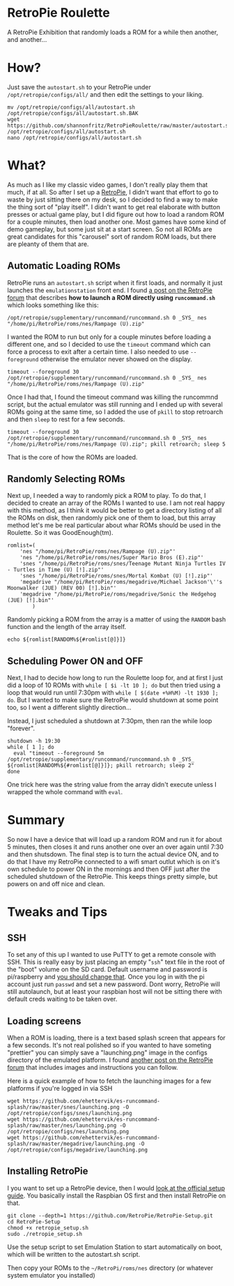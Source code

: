# RetroPie Roulette
A RetroPie Exhibition that randomly loads a ROM for a while then another, and another...

# How?
Just save the `autostart.sh` to your RetroPie under `/opt/retropie/configs/all/` and then edit the settings to your liking.

    mv /opt/retropie/configs/all/autostart.sh /opt/retropie/configs/all/autostart.sh.BAK
    wget https://github.com/shannonfritz/RetroPieRoulette/raw/master/autostart.sh /opt/retropie/configs/all/autostart.sh
    nano /opt/retropie/configs/all/autostart.sh

# What?
As much as I like my classic video games, I don't really play them that much, if at all.  So after I set up a [RetroPie](https://retropie.org.uk/), I didn't want that effort to go to waste by just sitting there on my desk, so I decided to find a way to make the thing sort of "play itself".  I didn't want to get real elaborate with button presses or actual game play, but I did figure out how to load a random ROM for a couple minutes, then load another one.  Most games have some kind of demo gameplay, but some just sit at a start screen.  So not all ROMs are great candidates for this "carousel" sort of random ROM loads, but there are pleanty of them that are.

## Automatic Loading ROMs
RetroPie runs an `autostart.sh` script when it first loads, and normally it just launches the `emulationstation` front end.  I found [a post on the RetroPie forum](https://retropie.org.uk/forum/topic/5287/autostart-nes-rom-at-startup/4) that describes **how to launch a ROM directly using `runcommand.sh`** which looks something like this:

    /opt/retropie/supplementary/runcommand/runcommand.sh 0 _SYS_ nes "/home/pi/RetroPie/roms/nes/Rampage (U).zip"

I wanted the ROM to run but only for a couple minutes before loading a different one, and so I decided to use the `timeout` command which can force a process to exit after a certain time.  I also needed to use `--foreground` otherwise the emulator never showed on the display.

    timeout --foreground 30 /opt/retropie/supplementary/runcommand/runcommand.sh 0 _SYS_ nes "/home/pi/RetroPie/roms/nes/Rampage (U).zip"

Once I had that, I found the timeout command was killing the runcommnd script, but the actual emulator was still running and I ended up with several ROMs going at the same time, so I added the use of `pkill` to stop retroarch and then `sleep` to rest for a few seconds.

    timeout --foreground 30 /opt/retropie/supplementary/runcommand/runcommand.sh 0 _SYS_ nes "/home/pi/RetroPie/roms/nes/Rampage (U).zip"; pkill retroarch; sleep 5

That is the core of how the ROMs are loaded.

## Randomly Selecting ROMs
Next up, I needed a way to randomly pick a ROM to play.  To do that, I decided to create an array of the ROMs I wanted to use.  I am not real happy with this method, as I think it would be better to get a directory listing of all the ROMs on disk, then randomly pick one of them to load, but this array method let's me be real particular about whar ROMs should be used in the Roulette.  So it was GoodEnough(tm).

    romlist=(
        'nes "/home/pi/RetroPie/roms/nes/Rampage (U).zip"'
        'nes "/home/pi/RetroPie/roms/nes/Super Mario Bros (E).zip"'
        'snes "/home/pi/RetroPie/roms/snes/Teenage Mutant Ninja Turtles IV - Turtles in Time (U) [!].zip"'
        'snes "/home/pi/RetroPie/roms/snes/Mortal Kombat (U) [!].zip"'
        'megadrive "/home/pi/RetroPie/roms/megadrive/Michael Jackson'\''s Moonwalker (JUE) (REV 00) [!].bin"'
        'megadrive "/home/pi/RetroPie/roms/megadrive/Sonic the Hedgehog (JUE) [!].bin"'
            )

Randomly picking a ROM from the array is a matter of using the `RANDOM` bash function and the length of the array itself.

    echo ${romlist[RANDOM%${#romlist[@]}]}

## Scheduling Power ON and OFF
Next, I had to decide how long to run the Roulette loop for, and at first I just did a loop of 10 ROMs with `while [ $i -lt 10 ]; do` but then tried using a loop that would run until 7:30pm with `while [ $(date +%H%M) -lt 1930 ]; do`.  But I wanted to make sure the RetroPie would shutdown at some point too, so I went a different slightly direction...

Instead, I just scheduled a shutdown at 7:30pm, then ran the while loop "forever".

    shutdown -h 19:30
    while [ 1 ]; do    
      eval "timeout --foreground 5m /opt/retropie/supplementary/runcommand/runcommand.sh 0 _SYS_ ${romlist[RANDOM%${#romlist[@]}]}; pkill retroarch; sleep 2"
    done

One trick here was the string value from the array didn't execute unless I wrapped the whole command with `eval`.

# Summary
So now I have a device that will load up a random ROM and run it for about 5 minutes, then closes it and runs another one over an over again until 7:30 and then shutsdown.  The final step is to turn the actual device ON, and to do that I have my RetroPie connected to a wifi smart outlut which is on it's own schedule to power ON in the mornings and then OFF just after the scheduled shutdown of the RetroPie.  This keeps things pretty simple, but powers on and off nice and clean.


# Tweaks and Tips

## SSH
To set any of this up I wanted to use PuTTY to get a remote console with SSH.  This is really easy by just placing an empty "`ssh`" text file in the root of the "boot" volume on the SD card.  Default username and password is pi/raspberry and [you should change that](https://www.raspberrypi.org/blog/a-security-update-for-raspbian-pixel/).  Once you log in with the pi account just run `passwd` and set a new password.  Dont worry, RetroPie will still autolaunch, but at least your raspbian host will not be sitting there with default creds waiting to be taken over.

## Loading screens
When a ROM is loading, there is a text based splash screen that appears for a few seconds.  It's not real polished so if you wanted to have someting "prettier" you can simply save a "launching.png" image in the configs directory of the emulated platform.  I found [another post on the RetroPie forum](https://retropie.org.uk/forum/topic/4611/runcommand-system-splashscreens) that includes images and instructions you can follow.

Here is a quick example of how to fetch the launching images for a few platforms if you're logged in via SSH
    
    wget https://github.com/ehettervik/es-runcommand-splash/raw/master/snes/launching.png -O /opt/retropie/configs/snes/launching.png
    wget https://github.com/ehettervik/es-runcommand-splash/raw/master/nes/launching.png -O /opt/retropie/configs/nes/launching.png
    wget https://github.com/ehettervik/es-runcommand-splash/raw/master/megadrive/launching.png -O /opt/retropie/configs/megadrive/launching.png

## Installing RetroPie
I you want to set up a RetroPie device, then I would [look at the official setup guide](https://retropie.org.uk/docs/Manual-Installation/).  You basically install the Raspbian OS first and then install RetroPie on that.

    git clone --depth=1 https://github.com/RetroPie/RetroPie-Setup.git
    cd RetroPie-Setup
    chmod +x retropie_setup.sh
    sudo ./retropie_setup.sh

Use the setup script to set Emulation Station to start automatically on boot, which will be written to the autostart.sh script.

Then copy your ROMs to the `~/RetroPi/roms/nes` directory (or whatever system emulator you installed)
